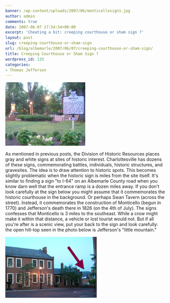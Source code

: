 ```yaml
---
banner: /wp-content/uploads/2007/06/monticellosign1.jpg
author: admin
comments: true
date: 2007-06-07 17:54:54+00:00
excerpt: 'Cheating a bit: creeping courthouse or sham sign ?'
layout: post
slug: creeping-courthouse-or-sham-sign
url: /blog/albemarle/2007/06/07/creeping-courthouse-or-sham-sign/
title: Creeping Courthouse or Sham Sign ?
wordpress_id: 133
categories:
- Thomas Jefferson
---
```




![Historic Sign at the Charlottesville Courthouse](/wp-content/uploads/2007/06/monticellosign1.jpg)

As mentioned in previous posts, the Division of Historic Resources places gray and white signs at sites of historic interest. Charlottesville has dozens of these signs, commemorating battles, individuals,  historic structures, and gravesites. The idea is to draw attention to historic spots. This becomes slightly problematic when the historic sign is miles from the site itself. It's similar to finding a sign "to I-64" on an Albemarle County road when you know darn well that the entrance ramp is a dozen miles away. If you don't look carefully at the sign below you might assume that it commemorates the historic courthouse in the background. Or perhaps Swan Tavern (across the street). Instead, it commemorates the construction of Monticello (begun in 1770) and Jefferson's death there in 1826 (on the 4th of July). The signs confesses that Monticello is 3 miles to the southeast. While a crow might make it within that distance, a vehicle or lost tourist would not. But if all you're after is a scenic view, put your back to the sign and look carefully: the open hill-top seen in the photo below is Jefferson's "little mountain."

![Monticello: â€œ3 miles to the southeastâ€](/wp-content/uploads/2007/06/monticellosign2.jpg)


